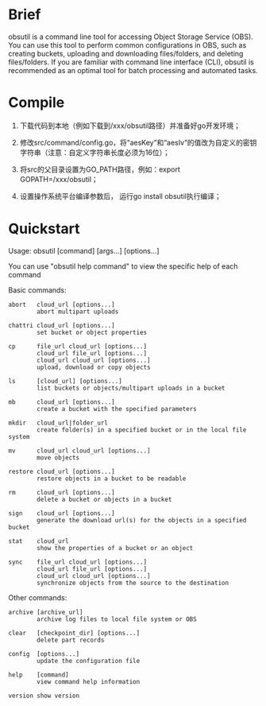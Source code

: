 # Brief
obsutil is a command line tool for accessing Object Storage Service (OBS). You can use this tool to perform common configurations in OBS, such as creating buckets, uploading and downloading files/folders, and deleting files/folders. If you are familiar with command line interface (CLI), obsutil is recommended as an optimal tool for batch processing and automated tasks.

# Compile
1. 下载代码到本地（例如下载到/xxx/obsutil路径）并准备好go开发环境；

2. 修改src/command/config.go，将“aesKey”和“aesIv”的值改为自定义的密钥字符串（注意：自定义字符串长度必须为16位）；

3. 将src的父目录设置为GO_PATH路径，例如：export GOPATH=/xxx/obsutil；

4. 设置操作系统平台编译参数后， 运行go install obsutil执行编译；


# Quickstart

Usage: obsutil [command] [args...] [options...]

You can use "obsutil help command" to view the specific help of each command

Basic commands:

    abort   cloud_url [options...]
            abort multipart uploads       

    chattri cloud_url [options...]        
            set bucket or object properties
          
    cp      file_url cloud_url [options...]
            cloud_url file_url [options...]
            cloud_url cloud_url [options...]
            upload, download or copy objects
          
    ls      [cloud_url] [options...]      
            list buckets or objects/multipart uploads in a bucket

    mb      cloud_url [options...]        
            create a bucket with the specified parameters

    mkdir   cloud_url|folder_url          
            create folder(s) in a specified bucket or in the local file system

    mv      cloud_url cloud_url [options...]
            move objects                  

    restore cloud_url [options...]        
            restore objects in a bucket to be readable

    rm      cloud_url [options...]        
            delete a bucket or objects in a bucket

    sign    cloud_url [options...]        
            generate the download url(s) for the objects in a specified bucket

    stat    cloud_url                     
            show the properties of a bucket or an object

    sync    file_url cloud_url [options...]
            cloud_url file_url [options...]
            cloud_url cloud_url [options...]
            synchronize objects from the source to the destination

Other commands:

    archive [archive_url]                 
            archive log files to local file system or OBS

    clear   [checkpoint_dir] [options...] 
            delete part records           

    config  [options...]                  
            update the configuration file 

    help    [command]                     
            view command help information 

    version show version      

